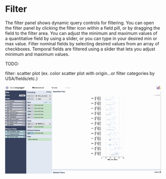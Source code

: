 # Filter

The filter panel shows dynamic query controls for filtering. You can open the filter panel by clicking the filter icon within a field pill, or by dragging the field to the filter area. You can adjust the minimum and maximum values of a quantitative field by using a slider, or you can type in your desired min or max value. Filter nominal fields by selecting desired values from an array of checkboxes. Temporal fields are filtered using a slider that lets you adjust minimum and maximum values.

TODO:

filter: scatter plot \(ex. color scatter plot with origin...or filter categories by USA/fields/etc.\)

![](../.gitbook/assets/filtering.gif)

